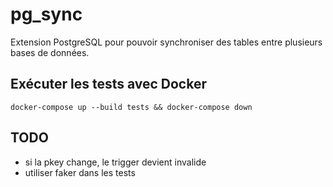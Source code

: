 # pg_sync

Extension PostgreSQL pour pouvoir synchroniser des tables entre plusieurs bases de données.

## Exécuter les tests avec Docker

    docker-compose up --build tests && docker-compose down

## TODO

- si la pkey change, le trigger devient invalide
- utiliser faker dans les tests
